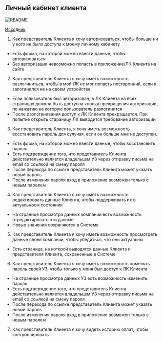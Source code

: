 ## Личный кабинет клиента

![README](https://plantuml.w1.money/png/bLJ9JW914BttLtIy3s5G21f2D7w3DouJc1WZ8W4cCL4J5fU39XhZsIN-m8WI9opZBrJ_aQzw5cH0KGvDLrUzLwzUDsmsMrQZvHnKXTWgjmuRSeKULPi6zAuwgaikzSd3zu16wbfoGX_xsBaq8NT5Matf05otollMhWtuCm0T3Hbp_bX8V9ocNRQQdBuddrurxmWb4_9ey1FlphQP03-nC5GCKUkXrWUD6v2KQbWdwanpeBEwGEpXr9-d7uJqMV4NSHg90u-6iR1C0lX0dwXmsJ6fUge3kthq5XQl9OhPO1yrOwnTrKO7e64QyvTgSsenP4YKMqAalPd0XIjrZia_TVeCmaVg9gJ89oYU0UP9NGaDhhPqMho-h9yN2uNN4jZGXUZwqhyJGEEGcsgEI-oz1UF7Ry5CtjOjzUFk7y6DnzBDv0tTSUFmJMjFfrVCLitDRgx-w-rzSrukDDvCle8NZVdBZo2x3BdeXPevSIg4KvM64NIFjXaXE9QfL57x93TaeR1NArUTYbqi8fVvAOLSJXPE3AUkAQFG22w7boZCQXh3E2b6kNN9C1tdkJGz6w_DXlbf2EKyp0oPkVej7wYqZrfshQBrJsMOh0DHogcdUFBaF9k0uA_l2m00 "README")

[Исходник](../../src/uc-cllient-profile.wsd)

1. Как представитель Клиента я хочу авторизоваться, чтобы больше ни у кого не было доступа к моему личному кабинету

* Есть форма, на которой можно ввести данные, чтобы авторизоваться
* Без авторизации невозможно попасть в приложение/ЛК Клиента на сайте

2. Как представитель Клиента я хочу иметь возможность разлогиниться, чтобы в мой ЛК не мог попасть посторонний, если я залогинился не на своем устройстве.

* Если пользователь был авторизован, в ЛК Клиента на всех страницах должна быть доступна кнопка прекращения авторизации, по нажатию на которую пользователь разлогинится
* После разлогинивания доступ к ЛК Клиента прекращается. При попытке открыть стараницу ЛК выводится требование авторизации

3. Как представитель Клиента, я хочу иметь возможность восстановить пароль для сулучая, если он больше мне не доступен.

* Есть форма, на которой можно ввести данные, чтобы восстановить пароль
* Есть подтверждение того, что представитель Клиента действительно является владельцем УЗ через отправку письма на email со ссылкой на смену пароля
* После перехода по ссылке представитель Клиента может указать новый пароль
* После изменения пароля вход в приложение возможен только с новым паролем

4. Как представитель Клиента я хочу иметь возможность редактировать данные Клиента, чтобы поддерживать их в актуальносм состоянии

* На странице просмотра данных компании есть возможность отредактировать эти данные
* Новые значения сохраняются в Системе

5. Как представитель Клиента я хочу иметь возможность просмотреть данные своей компании, чтобы убедиться, что они актуальны

* Есть страница, на которой выводятся данные Клиента и представителя Клиента, сохраненные в Системе

6. Как представитель Клиента я хочу иметь возможность поменять пароль своей УЗ, чтобы только у меня был доступ к ЛК Клиента

* На странице просмотра данных УЗ есть возможность изменить пароль
* Есть подтверждение того, что представитель Клиента действительно является владельцем УЗ через отправку письма на email со ссылкой на смену пароля
* После перехода по ссылке представитель Клиента может указать новый пароль
* После изменения пароля вход в приложение возможен только с новым паролем

7. Как представитель Клиента я хочу видеть историю оплат, чтобы контроллировать
